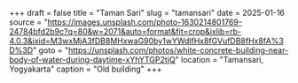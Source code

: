 +++
draft = false
title = "Taman Sari"
slug = "tamansari"
date = 2025-01-16
source = "https://images.unsplash.com/photo-1630214801769-24784bfd2b9c?q=80&w=2071&auto=format&fit=crop&ixlib=rb-4.0.3&ixid=M3wxMjA3fDB8MHxwaG90by1wYWdlfHx8fGVufDB8fHx8fA%3D%3D"
goto = "https://unsplash.com/photos/white-concrete-building-near-body-of-water-during-daytime-xYhYTGP2tjQ"
location = "Tamansari, Yogyakarta"
caption = "Old building"
+++
